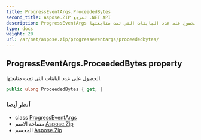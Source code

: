 ```yaml
---
title: ProgressEventArgs.ProceededBytes
second_title: Aspose.ZIP لمرجع .NET API
description: ProgressEventArgs ملكية. الحصول على عدد البايتات التي تمت متابعتها.
type: docs
weight: 20
url: /ar/net/aspose.zip/progresseventargs/proceededbytes/
---
```

## ProgressEventArgs.ProceededBytes property

الحصول على عدد البايتات التي تمت متابعتها.

```csharp
public ulong ProceededBytes { get; }
```

### أنظر أيضا

* class [ProgressEventArgs](../)
* مساحة الاسم [Aspose.Zip](../../progresseventargs/)
* المجسم [Aspose.Zip](../../../)


